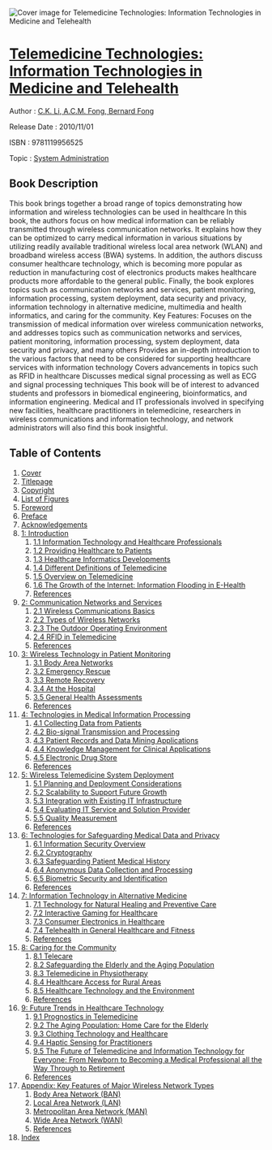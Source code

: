 ![Cover image for Telemedicine Technologies: Information Technologies in Medicine and Telehealth](https://imgdetail.ebookreading.net/cover/cover/system_admin/EB9781119956525.jpg)

[Telemedicine Technologies: Information Technologies in Medicine and Telehealth](https://ebookreading.net/view/book/Telemedicine+Technologies%3A+Information+Technologies+in+Medicine+and+Telehealth-EB9781119956525_1.html "Telemedicine Technologies: Information Technologies in Medicine and Telehealth")
====================================================================================================================

Author : [C.K. Li](https://ebookreading.net/search/author/C.K.+Li),[ A.C.M. Fong](https://ebookreading.net/search/author/+A.C.M.+Fong),[ Bernard Fong](https://ebookreading.net/search/author/+Bernard+Fong)

Release Date : 2010/11/01

ISBN : 9781119956525

Topic : [System Administration](https://ebookreading.net/search/category/system-administration)

Book Description
-----------------

This book brings together a broad range of topics demonstrating how information and wireless technologies can be used in healthcare
In this book, the authors focus on how medical information can be reliably transmitted through wireless communication networks. It explains how they can be optimized to carry medical information in various situations by utilizing readily available traditional wireless local area network (WLAN) and broadband wireless access (BWA) systems. In addition, the authors discuss consumer healthcare technology, which is becoming more popular as reduction in manufacturing cost of electronics products makes healthcare products more affordable to the general public. Finally, the book explores topics such as communication networks and services, patient monitoring, information processing, system deployment, data security and privacy, information technology in alternative medicine, multimedia and health informatics, and caring for the community.
Key Features:
Focuses on the transmission of medical information over wireless communication networks, and addresses topics such as communication networks and services, patient monitoring, information processing, system deployment, data security and privacy, and many others
Provides an in-depth introduction to the various factors that need to be considered for supporting healthcare services with information technology
Covers advancements in topics such as RFID in healthcare
Discusses medical signal processing as well as ECG and signal processing techniques
This book will be of interest to advanced students and professors in biomedical engineering, bioinformatics, and information engineering. Medical and IT professionals involved in specifying new facilities, healthcare practitioners in telemedicine, researchers in wireless communications and information technology, and network administrators will also find this book insightful.
              
Table of Contents
-----------------

1. [Cover](https://ebookreading.net/view/book/Telemedicine+Technologies%3A+Information+Technologies+in+Medicine+and+Telehealth-EB9781119956525_1.html)
1. [Titlepage](https://ebookreading.net/view/book/Telemedicine+Technologies%3A+Information+Technologies+in+Medicine+and+Telehealth-EB9781119956525_3.html)
1. [Copyright](https://ebookreading.net/view/book/Telemedicine+Technologies%3A+Information+Technologies+in+Medicine+and+Telehealth-EB9781119956525_4.html)
1. [List of Figures](https://ebookreading.net/view/book/Telemedicine+Technologies%3A+Information+Technologies+in+Medicine+and+Telehealth-EB9781119956525_5.html)
1. [Foreword](https://ebookreading.net/view/book/Telemedicine+Technologies%3A+Information+Technologies+in+Medicine+and+Telehealth-EB9781119956525_6.html)
1. [Preface](https://ebookreading.net/view/book/Telemedicine+Technologies%3A+Information+Technologies+in+Medicine+and+Telehealth-EB9781119956525_7.html)
1. [Acknowledgements](https://ebookreading.net/view/book/Telemedicine+Technologies%3A+Information+Technologies+in+Medicine+and+Telehealth-EB9781119956525_8.html)
1. [1: Introduction](https://ebookreading.net/view/book/Telemedicine+Technologies%3A+Information+Technologies+in+Medicine+and+Telehealth-EB9781119956525_9.html)
    1. [1.1 Information Technology and Healthcare Professionals](https://ebookreading.net/view/book/Telemedicine+Technologies%3A+Information+Technologies+in+Medicine+and+Telehealth-EB9781119956525_9.html#head1)
    1. [1.2 Providing Healthcare to Patients](https://ebookreading.net/view/book/Telemedicine+Technologies%3A+Information+Technologies+in+Medicine+and+Telehealth-EB9781119956525_9.html#head2)
    1. [1.3 Healthcare Informatics Developments](https://ebookreading.net/view/book/Telemedicine+Technologies%3A+Information+Technologies+in+Medicine+and+Telehealth-EB9781119956525_9.html#head3)
    1. [1.4 Different Definitions of Telemedicine](https://ebookreading.net/view/book/Telemedicine+Technologies%3A+Information+Technologies+in+Medicine+and+Telehealth-EB9781119956525_9.html#head4)
    1. [1.5 Overview on Telemedicine](https://ebookreading.net/view/book/Telemedicine+Technologies%3A+Information+Technologies+in+Medicine+and+Telehealth-EB9781119956525_9.html#head5)
    1. [1.6 The Growth of the Internet: Information Flooding in E-Health](https://ebookreading.net/view/book/Telemedicine+Technologies%3A+Information+Technologies+in+Medicine+and+Telehealth-EB9781119956525_9.html#head6)
    1. [References](https://ebookreading.net/view/book/Telemedicine+Technologies%3A+Information+Technologies+in+Medicine+and+Telehealth-EB9781119956525_9.html#head7)
1. [2: Communication Networks and Services](https://ebookreading.net/view/book/Telemedicine+Technologies%3A+Information+Technologies+in+Medicine+and+Telehealth-EB9781119956525_10.html)
    1. [2.1 Wireless Communications Basics](https://ebookreading.net/view/book/Telemedicine+Technologies%3A+Information+Technologies+in+Medicine+and+Telehealth-EB9781119956525_10.html#head1)
    1. [2.2 Types of Wireless Networks](https://ebookreading.net/view/book/Telemedicine+Technologies%3A+Information+Technologies+in+Medicine+and+Telehealth-EB9781119956525_10.html#head2)
    1. [2.3 The Outdoor Operating Environment](https://ebookreading.net/view/book/Telemedicine+Technologies%3A+Information+Technologies+in+Medicine+and+Telehealth-EB9781119956525_10.html#head3)
    1. [2.4 RFID in Telemedicine](https://ebookreading.net/view/book/Telemedicine+Technologies%3A+Information+Technologies+in+Medicine+and+Telehealth-EB9781119956525_10.html#head4)
    1. [References](https://ebookreading.net/view/book/Telemedicine+Technologies%3A+Information+Technologies+in+Medicine+and+Telehealth-EB9781119956525_10.html#head5)
1. [3: Wireless Technology in Patient Monitoring](https://ebookreading.net/view/book/Telemedicine+Technologies%3A+Information+Technologies+in+Medicine+and+Telehealth-EB9781119956525_11.html)
    1. [3.1 Body Area Networks](https://ebookreading.net/view/book/Telemedicine+Technologies%3A+Information+Technologies+in+Medicine+and+Telehealth-EB9781119956525_11.html#head1)
    1. [3.2 Emergency Rescue](https://ebookreading.net/view/book/Telemedicine+Technologies%3A+Information+Technologies+in+Medicine+and+Telehealth-EB9781119956525_11.html#head2)
    1. [3.3 Remote Recovery](https://ebookreading.net/view/book/Telemedicine+Technologies%3A+Information+Technologies+in+Medicine+and+Telehealth-EB9781119956525_11.html#head4)
    1. [3.4 At the Hospital](https://ebookreading.net/view/book/Telemedicine+Technologies%3A+Information+Technologies+in+Medicine+and+Telehealth-EB9781119956525_11.html#head5)
    1. [3.5 General Health Assessments](https://ebookreading.net/view/book/Telemedicine+Technologies%3A+Information+Technologies+in+Medicine+and+Telehealth-EB9781119956525_11.html#head6)
    1. [References](https://ebookreading.net/view/book/Telemedicine+Technologies%3A+Information+Technologies+in+Medicine+and+Telehealth-EB9781119956525_11.html#head7)
1. [4: Technologies in Medical Information Processing](https://ebookreading.net/view/book/Telemedicine+Technologies%3A+Information+Technologies+in+Medicine+and+Telehealth-EB9781119956525_12.html)
    1. [4.1 Collecting Data from Patients](https://ebookreading.net/view/book/Telemedicine+Technologies%3A+Information+Technologies+in+Medicine+and+Telehealth-EB9781119956525_12.html#head1)
    1. [4.2 Bio-signal Transmission and Processing](https://ebookreading.net/view/book/Telemedicine+Technologies%3A+Information+Technologies+in+Medicine+and+Telehealth-EB9781119956525_12.html#head2)
    1. [4.3 Patient Records and Data Mining Applications](https://ebookreading.net/view/book/Telemedicine+Technologies%3A+Information+Technologies+in+Medicine+and+Telehealth-EB9781119956525_12.html#head3)
    1. [4.4 Knowledge Management for Clinical Applications](https://ebookreading.net/view/book/Telemedicine+Technologies%3A+Information+Technologies+in+Medicine+and+Telehealth-EB9781119956525_12.html#head4)
    1. [4.5 Electronic Drug Store](https://ebookreading.net/view/book/Telemedicine+Technologies%3A+Information+Technologies+in+Medicine+and+Telehealth-EB9781119956525_12.html#head5)
    1. [References](https://ebookreading.net/view/book/Telemedicine+Technologies%3A+Information+Technologies+in+Medicine+and+Telehealth-EB9781119956525_12.html#head6)
1. [5: Wireless Telemedicine System Deployment](https://ebookreading.net/view/book/Telemedicine+Technologies%3A+Information+Technologies+in+Medicine+and+Telehealth-EB9781119956525_13.html)
    1. [5.1 Planning and Deployment Considerations](https://ebookreading.net/view/book/Telemedicine+Technologies%3A+Information+Technologies+in+Medicine+and+Telehealth-EB9781119956525_13.html#head1)
    1. [5.2 Scalability to Support Future Growth](https://ebookreading.net/view/book/Telemedicine+Technologies%3A+Information+Technologies+in+Medicine+and+Telehealth-EB9781119956525_13.html#head2)
    1. [5.3 Integration with Existing IT Infrastructure](https://ebookreading.net/view/book/Telemedicine+Technologies%3A+Information+Technologies+in+Medicine+and+Telehealth-EB9781119956525_13.html#head3)
    1. [5.4 Evaluating IT Service and Solution Provider](https://ebookreading.net/view/book/Telemedicine+Technologies%3A+Information+Technologies+in+Medicine+and+Telehealth-EB9781119956525_13.html#head4)
    1. [5.5 Quality Measurement](https://ebookreading.net/view/book/Telemedicine+Technologies%3A+Information+Technologies+in+Medicine+and+Telehealth-EB9781119956525_13.html#head5)
    1. [References](https://ebookreading.net/view/book/Telemedicine+Technologies%3A+Information+Technologies+in+Medicine+and+Telehealth-EB9781119956525_13.html#head6)
1. [6: Technologies for Safeguarding Medical Data and Privacy](https://ebookreading.net/view/book/Telemedicine+Technologies%3A+Information+Technologies+in+Medicine+and+Telehealth-EB9781119956525_14.html)
    1. [6.1 Information Security Overview](https://ebookreading.net/view/book/Telemedicine+Technologies%3A+Information+Technologies+in+Medicine+and+Telehealth-EB9781119956525_14.html#head1)
    1. [6.2 Cryptography](https://ebookreading.net/view/book/Telemedicine+Technologies%3A+Information+Technologies+in+Medicine+and+Telehealth-EB9781119956525_14.html#head2)
    1. [6.3 Safeguarding Patient Medical History](https://ebookreading.net/view/book/Telemedicine+Technologies%3A+Information+Technologies+in+Medicine+and+Telehealth-EB9781119956525_14.html#head3)
    1. [6.4 Anonymous Data Collection and Processing](https://ebookreading.net/view/book/Telemedicine+Technologies%3A+Information+Technologies+in+Medicine+and+Telehealth-EB9781119956525_14.html#head4)
    1. [6.5 Biometric Security and Identification](https://ebookreading.net/view/book/Telemedicine+Technologies%3A+Information+Technologies+in+Medicine+and+Telehealth-EB9781119956525_14.html#head5)
    1. [References](https://ebookreading.net/view/book/Telemedicine+Technologies%3A+Information+Technologies+in+Medicine+and+Telehealth-EB9781119956525_14.html#head6)
1. [7: Information Technology in Alternative Medicine](https://ebookreading.net/view/book/Telemedicine+Technologies%3A+Information+Technologies+in+Medicine+and+Telehealth-EB9781119956525_15.html)
    1. [7.1 Technology for Natural Healing and Preventive Care](https://ebookreading.net/view/book/Telemedicine+Technologies%3A+Information+Technologies+in+Medicine+and+Telehealth-EB9781119956525_15.html#head1)
    1. [7.2 Interactive Gaming for Healthcare](https://ebookreading.net/view/book/Telemedicine+Technologies%3A+Information+Technologies+in+Medicine+and+Telehealth-EB9781119956525_15.html#head2)
    1. [7.3 Consumer Electronics in Healthcare](https://ebookreading.net/view/book/Telemedicine+Technologies%3A+Information+Technologies+in+Medicine+and+Telehealth-EB9781119956525_15.html#head3)
    1. [7.4 Telehealth in General Healthcare and Fitness](https://ebookreading.net/view/book/Telemedicine+Technologies%3A+Information+Technologies+in+Medicine+and+Telehealth-EB9781119956525_15.html#head4)
    1. [References](https://ebookreading.net/view/book/Telemedicine+Technologies%3A+Information+Technologies+in+Medicine+and+Telehealth-EB9781119956525_15.html#head5)
1. [8: Caring for the Community](https://ebookreading.net/view/book/Telemedicine+Technologies%3A+Information+Technologies+in+Medicine+and+Telehealth-EB9781119956525_16.html)
    1. [8.1 Telecare](https://ebookreading.net/view/book/Telemedicine+Technologies%3A+Information+Technologies+in+Medicine+and+Telehealth-EB9781119956525_16.html#head1)
    1. [8.2 Safeguarding the Elderly and the Aging Population](https://ebookreading.net/view/book/Telemedicine+Technologies%3A+Information+Technologies+in+Medicine+and+Telehealth-EB9781119956525_16.html#head2)
    1. [8.3 Telemedicine in Physiotherapy](https://ebookreading.net/view/book/Telemedicine+Technologies%3A+Information+Technologies+in+Medicine+and+Telehealth-EB9781119956525_16.html#head3)
    1. [8.4 Healthcare Access for Rural Areas](https://ebookreading.net/view/book/Telemedicine+Technologies%3A+Information+Technologies+in+Medicine+and+Telehealth-EB9781119956525_16.html#head4)
    1. [8.5 Healthcare Technology and the Environment](https://ebookreading.net/view/book/Telemedicine+Technologies%3A+Information+Technologies+in+Medicine+and+Telehealth-EB9781119956525_16.html#head5)
    1. [References](https://ebookreading.net/view/book/Telemedicine+Technologies%3A+Information+Technologies+in+Medicine+and+Telehealth-EB9781119956525_16.html#head6)
1. [9: Future Trends in Healthcare Technology](https://ebookreading.net/view/book/Telemedicine+Technologies%3A+Information+Technologies+in+Medicine+and+Telehealth-EB9781119956525_17.html)
    1. [9.1 Prognostics in Telemedicine](https://ebookreading.net/view/book/Telemedicine+Technologies%3A+Information+Technologies+in+Medicine+and+Telehealth-EB9781119956525_17.html#head1)
    1. [9.2 The Aging Population: Home Care for the Elderly](https://ebookreading.net/view/book/Telemedicine+Technologies%3A+Information+Technologies+in+Medicine+and+Telehealth-EB9781119956525_17.html#head2)
    1. [9.3 Clothing Technology and Healthcare](https://ebookreading.net/view/book/Telemedicine+Technologies%3A+Information+Technologies+in+Medicine+and+Telehealth-EB9781119956525_17.html#head3)
    1. [9.4 Haptic Sensing for Practitioners](https://ebookreading.net/view/book/Telemedicine+Technologies%3A+Information+Technologies+in+Medicine+and+Telehealth-EB9781119956525_17.html#head4)
    1. [9.5 The Future of Telemedicine and Information Technology for Everyone: From Newborn to Becoming a Medical Professional all the Way Through to Retirement](https://ebookreading.net/view/book/Telemedicine+Technologies%3A+Information+Technologies+in+Medicine+and+Telehealth-EB9781119956525_17.html#head5)
    1. [References](https://ebookreading.net/view/book/Telemedicine+Technologies%3A+Information+Technologies+in+Medicine+and+Telehealth-EB9781119956525_17.html#head6)
1. [Appendix: Key Features of Major Wireless Network Types](https://ebookreading.net/view/book/Telemedicine+Technologies%3A+Information+Technologies+in+Medicine+and+Telehealth-EB9781119956525_18.html)
    1. [Body Area Network (BAN)](https://ebookreading.net/view/book/Telemedicine+Technologies%3A+Information+Technologies+in+Medicine+and+Telehealth-EB9781119956525_18.html#head1)
    1. [Local Area Network (LAN)](https://ebookreading.net/view/book/Telemedicine+Technologies%3A+Information+Technologies+in+Medicine+and+Telehealth-EB9781119956525_18.html#head2)
    1. [Metropolitan Area Network (MAN)](https://ebookreading.net/view/book/Telemedicine+Technologies%3A+Information+Technologies+in+Medicine+and+Telehealth-EB9781119956525_18.html#head3)
    1. [Wide Area Network (WAN)](https://ebookreading.net/view/book/Telemedicine+Technologies%3A+Information+Technologies+in+Medicine+and+Telehealth-EB9781119956525_18.html#head4)
    1. [References](https://ebookreading.net/view/book/Telemedicine+Technologies%3A+Information+Technologies+in+Medicine+and+Telehealth-EB9781119956525_18.html#head5)
1. [Index](https://ebookreading.net/view/book/Telemedicine+Technologies%3A+Information+Technologies+in+Medicine+and+Telehealth-EB9781119956525_19.html)
